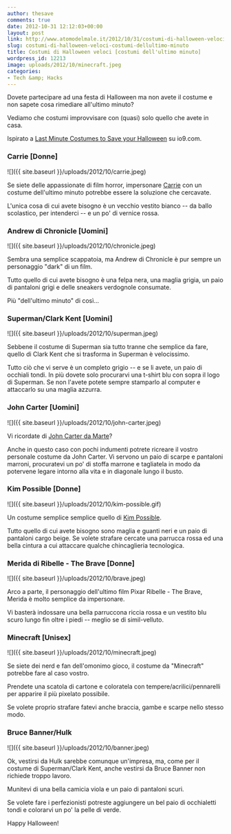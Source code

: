 ```yaml
---
author: thesave
comments: true
date: 2012-10-31 12:12:03+00:00
layout: post
link: http://www.atomodelmale.it/2012/10/31/costumi-di-halloween-veloci-costumi-dellultimo-minuto/
slug: costumi-di-halloween-veloci-costumi-dellultimo-minuto
title: Costumi di Halloween veloci [costumi dell'ultimo minuto]
wordpress_id: 12213
image: uploads/2012/10/minecraft.jpeg
categories:
- Tech &amp; Hacks
---
```


Dovete partecipare ad una festa di Halloween ma non avete il costume e non sapete cosa rimediare all'ultimo minuto?

Vediamo che costumi improvvisare con (quasi) solo quello che avete in casa.

Ispirato a [Last Minute Costumes to Save your Halloween](http://feeds.gawker.com/~r/io9/vip/~3/PBnD-deNfd4/last-minute-costumes-to-save-your-halloween) su io9.com.

### Carrie [Donne]

![]({{ site.baseurl }}/uploads/2012/10/carrie.jpeg)

Se siete delle appassionate di film horror, impersonare [Carrie](http://it.wikipedia.org/wiki/Carrie_-_Lo_sguardo_di_Satana) con un costume dell'ultimo minuto potrebbe essere la soluzione che cercavate.

L'unica cosa di cui avete bisogno è un vecchio vestito bianco -- da ballo scolastico, per intenderci -- e un po' di vernice rossa.

### Andrew di Chronicle [Uomini]

![]({{ site.baseurl }}/uploads/2012/10/chronicle.jpeg)

Sembra una semplice scappatoia, ma Andrew di Chronicle è pur sempre un personaggio "dark" di un film.

Tutto quello di cui avete bisogno è una felpa nera, una maglia grigia, un paio di pantaloni grigi e delle sneakers verdognole consumate.

Più "dell'ultimo minuto" di così...

### Superman/Clark Kent [Uomini]

![]({{ site.baseurl }}/uploads/2012/10/superman.jpeg)

Sebbene il costume di Superman sia tutto tranne che semplice da fare, quello di Clark Kent che si trasforma in Superman è velocissimo.

Tutto ciò che vi serve è un completo grigio -- e se li avete, un paio di occhiali tondi. In più dovete solo procurarvi una t-shirt blu con sopra il logo di Superman. Se non l'avete potete sempre stamparlo al computer e attaccarlo su una maglia azzurra.

### John Carter [Uomini]

![]({{ site.baseurl }}/uploads/2012/10/john-carter.jpeg)

Vi ricordate di [John Carter da Marte](/2012/03/28/john-carter/)?

Anche in questo caso con pochi indumenti potrete ricreare il vostro personale costume da John Carter. Vi servono un paio di scarpe e pantaloni marroni, procuratevi un po' di stoffa marrone e tagliatela in modo da potervene legare intorno alla vita e in diagonale lungo il busto.

### Kim Possible [Donne]

![]({{ site.baseurl }}/uploads/2012/10/kim-possible.gif)

Un costume semplice semplice quello di [Kim Possible](http://it.wikipedia.org/wiki/Kim_Possible).

Tutto quello di cui avete bisogno sono maglia e guanti neri e un paio di pantaloni cargo beige. Se volete strafare cercate una parrucca rossa ed una bella cintura a cui attaccare qualche chincaglieria tecnologica.

### Merida di Ribelle - The Brave [Donne]

![]({{ site.baseurl }}/uploads/2012/10/brave.jpeg)

Arco a parte, il personaggio dell'ultimo film Pixar Ribelle - The Brave, Merida è molto semplice da impersonare.

Vi basterà indossare una bella parruccona riccia rossa e un vestito blu scuro lungo fin oltre i piedi -- meglio se di simil-velluto.

### Minecraft [Unisex]

![]({{ site.baseurl }}/uploads/2012/10/minecraft.jpeg)

Se siete dei nerd e fan dell'omonimo gioco, il costume da "Minecraft" potrebbe fare al caso vostro.

Prendete una scatola di cartone e coloratela con tempere/acrilici/pennarelli per apparire il più pixelato possibile.

Se volete proprio strafare fatevi anche braccia, gambe e scarpe nello stesso modo.

### Bruce Banner/Hulk

![]({{ site.baseurl }}/uploads/2012/10/banner.jpeg)

Ok, vestirsi da Hulk sarebbe comunque un'impresa, ma, come per il costume di Superman/Clark Kent, anche vestirsi da Bruce Banner non richiede troppo lavoro.

Munitevi di una bella camicia viola e un paio di pantaloni scuri.

Se volete fare i perfezionisti potreste aggiungere un bel paio di occhialetti tondi e colorarvi un po' la pelle di verde.

Happy Halloween!
